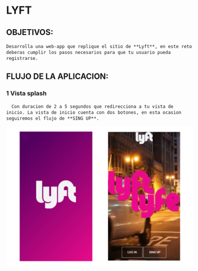 # LYFT

## OBJETIVOS:

    Desarrolla una web-app que replique el sitio de **Lyft**, en este reto deberas cumplir los pasos necesarios para que tu usuario pueda registrarse.

## FLUJO DE LA APLICACION:

### 1 Vista splash
      Con duracion de 2 a 5 segundos que redirecciona a tu vista de inicio. La vista de inicio cuenta con dos botones, en esta ocasion seguiremos el flujo de **SING UP**.

![](https://github.com/PaoSil/appLyft/blob/master/assets/docs/splash.png)
